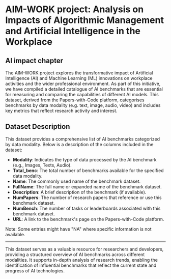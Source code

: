 # AIM-WORK project: Analysis on Impacts of Algorithmic Management and Artificial Intelligence in the Workplace
## AI impact chapter
 
The AIM-WORK project explores the transformative impact of Artificial Intelligence (AI) and Machine Learning (ML) innovations on workplace activities and the wider professional environment. As part of this initiative, we have compiled a detailed catalogue of AI benchmarks that are essential for measuring and comparing the capabilities of different AI models. This dataset, derived from the Papers-with-Code platform, categorises benchmarks by data modality (e.g. text, image, audio, video) and includes key metrics that reflect research activity and interest.



## Dataset Description

This dataset provides a comprehensive list of AI benchmarks categorized by data modality. Below is a description of the columns included in the dataset:

- **Modality**: Indicates the type of data processed by the AI benchmark (e.g., Images, Texts, Audio).
- **Total_benc**: The total number of benchmarks available for the specified data modality.
- **Name**: The commonly used name of the benchmark dataset.
- **FullName**: The full name or expanded name of the benchmark dataset.
- **Description**: A brief description of the benchmark (if available).
- **NumPapers**: The number of research papers that reference or use this benchmark dataset.
- **NumBench**: The number of tasks or leaderboards associated with this benchmark dataset.
- **URL**: A link to the benchmark's page on the Papers-with-Code platform.

Note: Some entries might have "NA" where specific information is not available.

---

This dataset serves as a valuable resource for researchers and developers, providing a structured overview of AI benchmarks across different modalities. It supports in-depth analysis of research trends, enabling the identification of influential benchmarks that reflect the current state and progress of AI technologies.